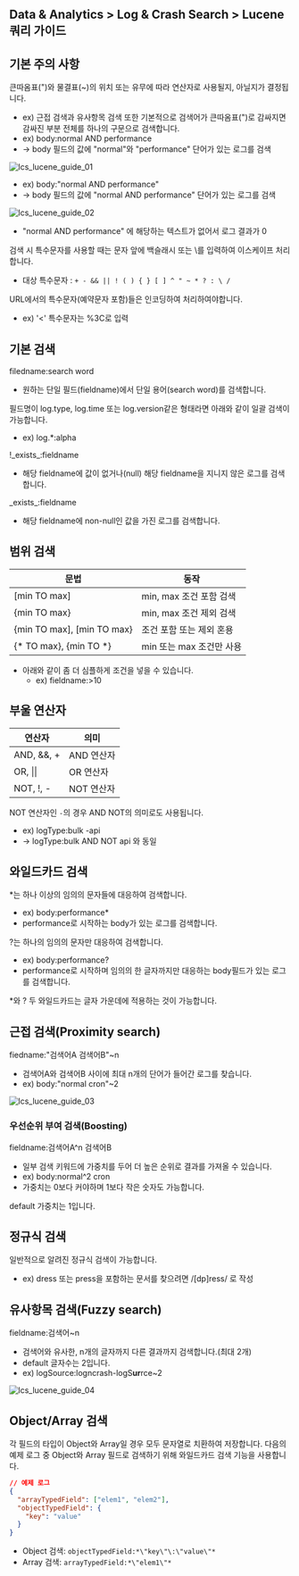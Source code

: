 ## Data & Analytics > Log & Crash Search > Lucene 쿼리 가이드

## 기본 주의 사항

큰따옴표(")와 물결표(~)의 위치 또는 유무에 따라 연산자로 사용될지, 아닐지가 결정됩니다.
* ex) 근접 검색과 유사항목 검색
또한 기본적으로 검색어가 큰따옴표(")로 감싸지면 감싸진 부분 전체를 하나의 구문으로 검색합니다.
* ex) body:normal AND performance
* -> body 필드의 값에 "normal"와 "performance" 단어가 있는 로그를 검색

![lcs_lucene_guide_01](https://static.toastoven.net/prod_logncrash/lcs_lucene_guide_01.png)

* ex) body:"normal AND performance"
* -> body 필드의 값에 "normal AND performance" 단어가 있는 로그를 검색

![lcs_lucene_guide_02](https://static.toastoven.net/prod_logncrash/lcs_lucene_guide_02.png)
* "normal AND performance" 에 해당하는 텍스트가 없어서 로그 결과가 0

검색 시 특수문자를 사용할 때는 문자 앞에 백슬래시 또는 \를 입력하여 이스케이프 처리합니다.
* 대상 특수문자 : ```+ - && || ! ( ) { } [ ] ^ " ~ * ? : \ /```

URL에서의 특수문자(예약문자 포함)들은 인코딩하여 처리하여야합니다.
* ex) '<' 특수문자는 %3C로 입력

## 기본 검색

filedname:search word
* 원하는 단일 필드(fieldname)에서 단일 용어(search word)를 검색합니다.

필드명이 log.type, log.time 또는 log.version같은 형태라면 아래와 같이 일괄 검색이 가능합니다.
* ex) log.*:alpha

!\_exists\_:fieldname
* 해당 fieldname에 값이 없거나(null) 해당 fieldname을 지니지 않은 로그를 검색합니다.

\_exists\_:fieldname
* 해당 fieldname에 non-null인 값을 가진 로그를 검색합니다.

## 범위 검색

| 문법 | 동작 |
| --- | --- |
| [min TO max] | min, max 조건 포함 검색 |
| {min TO max} | min, max 조건 제외 검색 |
| {min TO max], [min TO max} | 조건 포함 또는 제외 혼용 |
| {* TO max}, {min TO *} | min 또는 max 조건만 사용 |

* 아래와 같이 좀 더 심플하게 조건을 넣을 수 있습니다.
    * ex) fieldname:>10

## 부울 연산자

| 연산자 | 의미 |
| --- | --- |
| AND, &&, + | AND 연산자 |
| OR\, \|\| | OR 연산자 |
| NOT, !, - | NOT 연산자 |

NOT 연산자인 `-`의 경우 AND NOT의 의미로도 사용됩니다.
* ex) logType:bulk -api
* -> logType:bulk AND NOT api 와 동일

## 와일드카드 검색

*는 하나 이상의 임의의 문자들에 대응하여 검색합니다.
* ex) body:performance\*
* performance로 시작하는 body가 있는 로그를 검색합니다.

?는 하나의 임의의 문자만 대응하여 검색합니다.
* ex) body:performance?
* performance로 시작하며 임의의 한 글자까지만 대응하는 body필드가 있는 로그를 검색합니다.

*와 ? 두 와일드카드는 글자 가운데에 적용하는 것이 가능합니다.

## 근접 검색(Proximity search)

fiedname:"검색어A 검색어B"~n
* 검색어A와 검색어B 사이에 최대 n개의 단어가 들어간 로그를 찾습니다.
* ex) body:"normal cron"~2

![lcs_lucene_guide_03](https://static.toastoven.net/prod_logncrash/lcs_lucene_guide_03.png)

### 우선순위 부여 검색(Boosting)

fieldname:검색어A^n 검색어B
* 일부 검색 키워드에 가중치를 두어 더 높은 순위로 결과를 가져올 수 있습니다.
* ex) body:normal^2 cron
* 가중치는 0보다 커야하며 1보다 작은 숫자도 가능합니다.

default 가중치는 1입니다.

## 정규식 검색

일반적으로 알려진 정규식 검색이 가능합니다.
* ex) dress 또는 press을 포함하는 문서를 찾으려면 /[dp]ress/ 로 작성

## 유사항목 검색(Fuzzy search)

fieldname:검색어~n
* 검색어와 유사한, n개의 글자까지 다른 결과까지 검색합니다.(최대 2개)
* default 글자수는 2입니다.
* ex) logSource:logncrash-logS**ur**rce~2

![lcs_lucene_guide_04](https://static.toastoven.net/prod_logncrash/lcs_lucene_guide_04.png)

## Object/Array 검색

각 필드의 타입이 Object와 Array일 경우 모두 문자열로 치환하여 저장합니다.
다음의 예제 로그 중 Object와 Array 필드로 검색하기 위해 와일드카드 검색 기능을 사용합니다.

```json
// 예제 로그
{
  "arrayTypedField": ["elem1", "elem2"],
  "objectTypedField": {
    "key": "value"
  }
}
```
* Object 검색: `objectTypedField:*\"key\"\:\"value\"*`
* Array 검색: `arrayTypedField:*\"elem1\"*`
